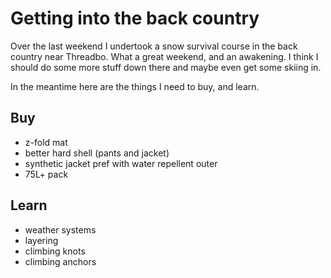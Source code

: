 # Getting into the back country

Over the last weekend I undertook a snow survival course in the back country
near Threadbo. What a great weekend, and an awakening. I think I should
do some more stuff down there and maybe even get some skiing in. 

In the meantime here are the things I need to buy, and learn.

## Buy

- z-fold mat
- better hard shell (pants and jacket)
- synthetic jacket pref with water repellent outer
- 75L+ pack

## Learn

- weather systems
- layering
- climbing knots
- climbing anchors


